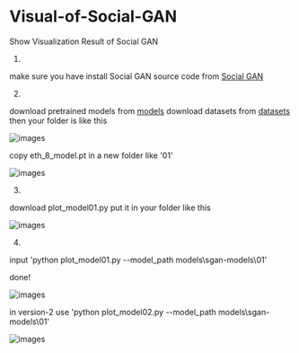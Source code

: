 # Visual-of-Social-GAN
Show Visualization Result of Social GAN

1.
make sure you have install Social GAN source code from [Social GAN](https://github.com/agrimgupta92/sgan)

2.
download pretrained models from [models](https://www.dropbox.com/s/h8q5z4axfgzx9eb/models.zip?dl=0)
download datasets from [datasets](https://www.dropbox.com/s/8n02xqv3l9q18r1/datasets.zip?dl=0)
then your folder is like this

![images](https://github.com/marsmarcin/Visual-of-Social-GAN/blob/master/img/01.png)

copy eth_8_model.pt in a new folder like '01'

![images](https://github.com/marsmarcin/Visual-of-Social-GAN/blob/master/img/03.png)

3.
download plot_model01.py put it in your folder like this

![images](https://github.com/marsmarcin/Visual-of-Social-GAN/blob/master/img/02.png)

4.
input 'python plot_model01.py --model_path models\sgan-models\01'

done!


![images](https://github.com/marsmarcin/Visual-of-Social-GAN/blob/master/img/50.gif)


in version-2 use 'python plot_model02.py --model_path models\sgan-models\01'

![images](https://github.com/marsmarcin/Visual-of-Social-GAN/blob/master/img/002.gif)
